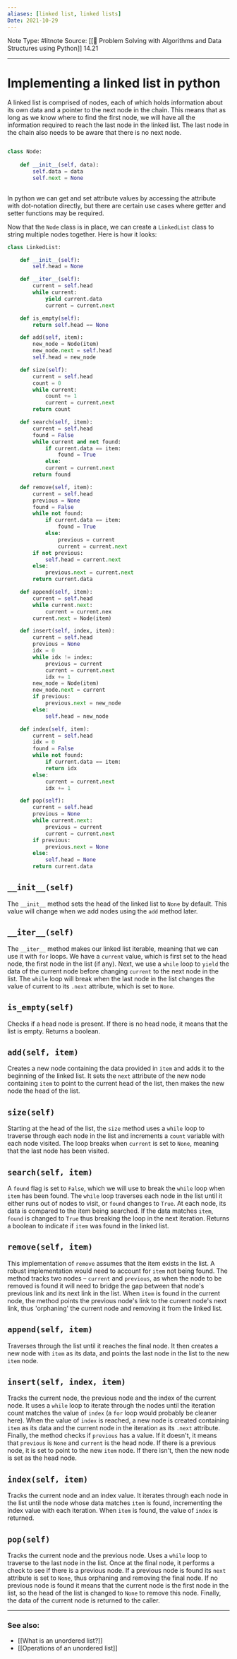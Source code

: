 ```yaml
---
aliases: [linked list, linked lists]
Date: 2021-10-29
---
```

Note Type: #litnote
Source: [[📖 Problem Solving with Algorithms and Data Structures using Python]] 14.21

---
# Implementing a linked list in python
A linked list is comprised of nodes, each of which holds information about its own data and a pointer to the next node in the chain. This means that as long as we know where to find the first node, we will have all the information required to reach the last node in the linked list. The last node in the chain also needs to be aware that there is no next node.

```python

class Node:
	
	def __init__(self, data):
		self.data = data
		self.next = None
		
```

In python we can get and set attribute values by accessing the attribute with dot-notation directly, but there are certain use cases where getter and setter functions may be required.

Now that the `Node` class is in place, we can create a `LinkedList` class to string multiple nodes together. Here is how it looks:

```python
class LinkedList:

	def __init__(self):
		self.head = None

	def __iter__(self):
		current = self.head
		while current:
			yield current.data
			current = current.next

	def is_empty(self):
		return self.head == None

	def add(self, item):
		new_node = Node(item)
		new_node.next = self.head
		self.head = new_node

	def size(self):
		current = self.head
		count = 0
		while current:
			count += 1
			current = current.next
		return count

	def search(self, item):
		current = self.head
		found = False
		while current and not found:
			if current.data == item:
				found = True
			else:
			current = current.next
		return found

	def remove(self, item):
		current = self.head
		previous = None
		found = False
		while not found:
			if current.data == item:
				found = True
			else:
				previous = current
				current = current.next
		if not previous:
			self.head = current.next
		else:
			previous.next = current.next
		return current.data

	def append(self, item):
		current = self.head
		while current.next:
			current = current.nex
		current.next = Node(item)

	def insert(self, index, item):
		current = self.head
		previous = None
		idx = 0
		while idx != index:
			previous = current
			current = current.next
			idx += 1
		new_node = Node(item)
		new_node.next = current
		if previous:
			previous.next = new_node
		else:
			self.head = new_node

	def index(self, item):
		current = self.head
		idx = 0
		found = False
		while not found:
			if current.data == item:
			return idx
		else:
			current = current.next
			idx += 1

	def pop(self):
		current = self.head
		previous = None
		while current.next:
			previous = current
			current = current.next
		if previous:
			previous.next = None
		else:
			self.head = None
		return current.data

```

## `__init__(self)`
The `__init__` method sets the head of the linked list to `None` by default. This value will change when we add nodes using the `add` method later.

## `__iter__(self)`
The `__iter__` method makes our linked list iterable, meaning that we can use it with `for` loops. We have a `current` value, which is first set to the head node, the first node in the list (if any). Next, we use a `while` loop to `yield` the data of the current node before changing `current` to the next node in the list. The `while` loop will break when the last node in the list changes the value of current to its `.next` attribute, which is set to `None`.

## `is_empty(self)`
Checks if a head node is present. If there is no head node, it means that the list is empty. Returns a boolean.

## `add(self, item)`
Creates a new node containing the data provided in `item` and adds it to the beginning of the linked list. It sets the `next` attribute of the new node containing `item` to point to the current head of the list, then makes the new node the head of the list.

## `size(self)`
Starting at the head of the list, the `size` method uses a `while` loop to traverse through each node in the list and increments a `count` variable with each node visited. The loop breaks when `current` is set to `None`, meaning that the last node has been visited.

## `search(self, item)`
A `found` flag is set to `False`, which we will use to break the `while` loop when `item` has been found. The `while` loop traverses each node in the list until it either runs out of nodes to visit, or `found` changes to `True`. At each node, its data is compared to the item being searched. If the data matches `item`, `found` is changed to `True` thus breaking the loop in the next iteration. Returns a boolean to indicate if `item` was found in the linked list.

## `remove(self, item)`
This implementation of `remove` assumes that the item exists in the list. A robust implementation would need to account for `item` not being found. The method tracks two nodes – `current` and `previous`, as when the node to be removed is found it will need to bridge the gap between that node's previous link and its next link in the list. When `item` is found in the current node, the method points the previous node's link to the current node's next link, thus 'orphaning' the current node and removing it from the linked list.

## `append(self, item)`
Traverses through the list until it reaches the final node. It then creates a new node with `item` as its data, and points the last node in the list to the new `item` node.

## `insert(self, index, item)`
Tracks the current node, the previous node and the index of the current node. It uses a `while` loop to iterate through the nodes until the iteration count matches the value of `index` (a `for` loop would probably be cleaner here). When the value of `index` is reached, a new node is created containing `item` as its data and the current node in the iteration as its `.next` attribute. Finally, the method checks if `previous` has a value. If it doesn't, it means that `previous` is `None` and `current` is the head node. If there is a previous node, it is set to point to the new `item` node. If there isn't, then the new node is set as the head node.

## `index(self, item)`
Tracks the current node and an index value. It iterates through each node in the list until the node whose data matches `item` is found, incrementing the index value with each iteration. When `item` is found, the value of `index` is returned.

## `pop(self)`
Tracks the current node and the previous node. Uses a `while` loop to traverse to the last node in the list. Once at the final node, it performs a check to see if there is a previous node. If a previous node is found its `next` attribute is set to `None`, thus orphaning and removing the final node. If no previous node is found it means that the current node is the first node in the list, so the head of the list is changed to `None` to remove this node. Finally, the data of the current node is returned to the caller.

---
### See also:
- [[What is an unordered list?]]
- [[Operations of an unordered list]]